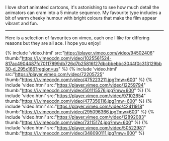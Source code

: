 I love short animated cartoons, it's astonishing to see how much detail the animators
can cram into a 5 minute sequence. My favourite type includes a bit of warm
cheeky humour with bright colours that make the film appear vibrant and fun.

---

Here is a selection of favourites on vimeo, each one I like for differing reasons
but they are all ace. I hope you enjoy!

{% include 'video.html' src:"https://player.vimeo.com/video/94502406" thumb:"https://i.vimeocdn.com/video/1025561524-817ac4904487fc70117899db726d7b25816f27dbcbbebbc3044f0c313129bb30-d_295x166?region=us" %}
{% include 'video.html' src:"https://player.vimeo.com/video/72205725" thumb:"https://i.vimeocdn.com/video/475223211.jpg?mw=600" %}
{% include 'video.html' src:"https://player.vimeo.com/video/12259794" thumb:"https://i.vimeocdn.com/video/501115576.jpg?mw=600" %}
{% include 'video.html' src:"https://player.vimeo.com/video/97102654" thumb:"https://i.vimeocdn.com/video/477356116.jpg?mw=600" %}
{% include 'video.html' src:"https://player.vimeo.com/video/42411918" thumb:"https://i.vimeocdn.com/video/295096366.jpg?mw=600" %}
{% include 'video.html' src:"https://player.vimeo.com/video/12892083" thumb:"https://i.vimeocdn.com/video/73115174.jpg?mw=600" %}
{% include 'video.html' src:"https://player.vimeo.com/video/50522981" thumb:"https://i.vimeocdn.com/video/348090111.jpg?mw=600" %}
